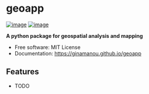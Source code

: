 # geoapp


[![image](https://img.shields.io/pypi/v/geoapp.svg)](https://pypi.python.org/pypi/geoapp)
[![image](https://img.shields.io/conda/vn/conda-forge/geoapp.svg)](https://anaconda.org/conda-forge/geoapp)


**A python package for geospatial analysis and mapping**


-   Free software: MIT License
-   Documentation: https://ginamanou.github.io/geoapp
    

## Features

-   TODO
